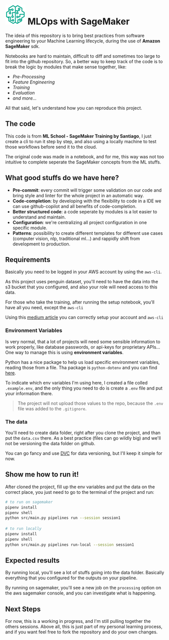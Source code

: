 # ![img](https://raw.githubusercontent.com/awslabs/aws-icons-for-plantuml/main/dist/MachineLearning/SageMakerModel.png) MLOps with SageMaker

The ideia of this repository is to bring best practices from software engineering to your Machine Learning lifecycle, during the use of **Amazon SageMaker** sdk.

Notebooks are hard to maintain, difficult to diff and sometimes too large to fit into the github repository. So, a better way to keep track of the code is to break the logic by modules that make sense together, like:

- _Pre-Processing_
- _Feature Engineering_
- _Training_
- _Evaluation_
- _and more..._

All that said, let's understand how you can reproduce this project.

## The code

This code is from **ML School - SageMaker Training by Santiago**, I just create a cli to run it step by step, and also using a locally machine to test those workflows before send it to the cloud.

The original code was made in a notebook, and for me, this way was not too intuitive to complete seperate the SageMaker concepts from the ML stuffs.

## What good stuffs do we have here?

- **Pre-commit**: every commit will trigger some validation on our code and bring style and linter for the whole project in an automatic way.
- **Code-completion**: by developing with the flexibility to code in a IDE we can use github-copilot and all benefits of code-completion.
- **Better structured code**: a code seperate by modules is a lot easier to understand and maintain.
- **Configuration**: we're centralizing all project configuration in one specific module.
- **Patterns**: possibility to create different templates for different use cases (computer vision, nlp, traditional ml...) and rappidly shift from development to production.

## Requirements

Basically you need to be logged in your AWS account by using the `aws-cli`.

As this project uses penguin dataset, you'll need to have the data into the s3 bucket that you configured, and also your role will need access to this data.

For those who take the training, after running the setup notebook, you'll have all you need, except the `aws-cli`

Using this [medium article](https://medium.com/@harrietty/setting-up-your-aws-account-the-right-way-dfa9a6b5cfbb) you can correctly setup your account and `aws-cli`

### Environment Variables

Is very normal, that a lot of projects will need some sensible information to work properly, like database passwords, or api-keys for proprietary APIs... One way to manage this is using **environment variables**.

Python has a nice package to help us load specific environment variables, reading those from a file. Tha package is `python-dotenv` and you can find [here](https://pypi.org/project/python-dotenv/).

To indicate which env variables I'm using here, I created a file colled `.example.env`, and the only thing you need to do is create a `.env` file and put your information there.

> The project will not upload those values to the repo, because the `.env` file was added to the `.gitignore`.

### The data

You'll need to create data folder, right after you clone the project, and than put the `data.csv` there. As a best practice (files can go wildly big) and we'll not be versioning the data folder on github.

You can go fancy and use [DVC](https://dvc.org) for data versioning, but I'll keep it simple for now.

## Show me how to run it!

After cloned the project, fill up the env variables and put the data on the correct place, you just need to go to the terminal of the project and run:

```bash
# to run on sagemaker
pipenv install
pipenv shell
python src/main.py pipelines run --session session1

# to run locally
pipenv install
pipenv shell
python src/main.py pipelines run-local --session session1

```

## Expected results

By running local, you'll see a lot of stuffs going into the data folder. Basically everything that you configured for the outputs on your pipeline.

By running on sagemaker, you'll see a new job on the `processing` option on the aws sagemaker console, and you can investigate what is happening.

## Next Steps

For now, this is a working in progress, and I'm still pulling together the others sessions. Above all, this is just part of my personal learning process, and if you want feel free to fork the repository and do your own changes.
